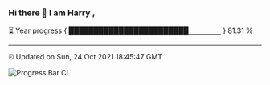 ### Hi there 👋 I am Harry , 

⏳ Year progress { ████████████████████████▁▁▁▁▁▁ } 81.31 %

---

⏰ Updated on Sun, 24 Oct 2021 18:45:47 GMT

![Progress Bar CI](https://github.com/duykhang68/duykhang68/workflows/Progress%20Bar%20CI/badge.svg)
